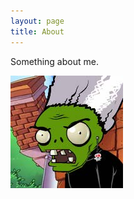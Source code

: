 ```yaml
---
layout: page
title: About
---
```


Something about me.

![波鲁那雷夫](https://github.com/billcookie0929/billcookie0929.github.io/blob/master/_pics/Zombatar_1.jpg)